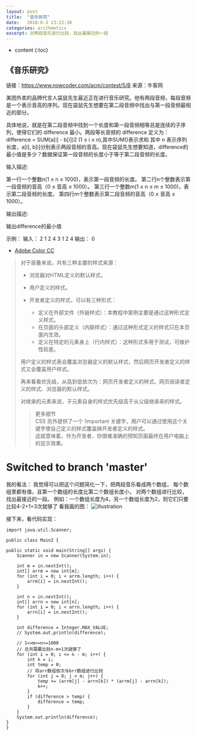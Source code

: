 ```yaml
---
layout: post
title:  "音乐研究"
date:   2018-6-3 13:23:10
categories: arithmetics
excerpt: 对两段音乐进行比较，找出最接近的一段
---
```


* content
{:toc}

## 《音乐研究》
链接：https://www.nowcoder.com/acm/contest/5/B
来源：牛客网

美团外卖的品牌代言人袋鼠先生最近正在进行音乐研究。他有两段音频，每段音频是一个表示音高的序列。现在袋鼠先生想要在第二段音频中找出与第一段音频最相近的部分。

具体地说，就是在第二段音频中找到一个长度和第一段音频相等且是连续的子序列，使得它们的 difference 最小。两段等长音频的 difference 定义为：
difference = SUM(a[i] - b[i])2 (1 ≤ i ≤ n),其中SUM()表示求和
其中 n 表示序列长度，a[i], b[i]分别表示两段音频的音高。现在袋鼠先生想要知道，difference的最小值是多少？数据保证第一段音频的长度小于等于第二段音频的长度。

输入描述:

第一行一个整数n(1 ≤ n ≤ 1000)，表示第一段音频的长度。
第二行n个整数表示第一段音频的音高（0 ≤ 音高 ≤ 1000）。
第三行一个整数m(1 ≤ n ≤ m ≤ 1000)，表示第二段音频的长度。
第四行m个整数表示第二段音频的音高（0 ≤ 音高 ≤ 1000）。

输出描述:

输出difference的最小值

示例：
输入：
2
1 2
4
3 1 2 4
输出：
0

* [Adobe Color CC](https://color.adobe.com/zh/explore/most-popular/?time=all)

> 对于层叠来说，共有三种主要的样式来源：
> 
> * 浏览器对HTML定义的默认样式。
> * 用户定义的样式。
> * 开发者定义的样式，可以有三种形式：
> 	
>	* 定义在外部文件（外链样式）：本教程中案例主要是通过这种形式定义样式。
> 	* 在页面的头部定义（内联样式）：通过这种形式定义的样式只在本页面内生效。
> 	* 定义在特定的元素身上（行内样式）：这种形式多用于测试，可维护性较差。
>
> 用户定义的样式表会覆盖浏览器定义的默认样式，然后网页开发者定义的样式又会覆盖用户样式。
>
> 再来看看优先级，从高到低依次为：网页开发者定义的样式、网页阅读者定义的样式、浏览器的默认样式。
>
> 对继承的元素来说，子元素自身的样式优先级高于从父级继承来的样式。
>
> > 更多细节   
> > CSS 另外提供了一个 !important 关键字，用户可以通过使用这个关键字使自己定义的样式覆盖掉开发者定义的样式。   
> > 这就意味着，作为开发者，你很难准确的预知页面最终在用户电脑上的显示效果。 

# Switched to branch 'master'

我的看法：
我觉得可以把这个问题简化一下，把两段音乐看成两个数组，
每个数组里都有值，且第一个数组的长度比第二个数组长度小，
对两个数组进行比较，找出最接近的一段。
例如：一个数组长度为4，另一个数组长度为2，则它们只要比较4-2+1=3次就够了
看我画的图：
![illustration]({{"/css/pics/myfifthblog/illustration.png"}})

接下来，看代码实现：
    
    import java.util.Scanner;

    public class Main2 {

	public static void main(String[] args) {
		Scanner in = new Scanner(System.in);

		int m = in.nextInt();
		int[] arrm = new int[m];
		for (int i = 0; i < arrm.length; i++) {
			arrm[i] = in.nextInt();
		}

		int n = in.nextInt();
		int[] arrn = new int[n];
		for (int i = 0; i < arrn.length; i++) {
			arrn[i] = in.nextInt();
		}

		int difference = Integer.MAX_VALUE;
		// System.out.println(difference);

		// 1<=m<=n<=1000
		// 总共需要比较n-m+1次就够了
		for (int i = 0; i <= n - m; i++) {
			int k = i;
			int temp = 0;
			// 将arr数组依次与brr数组进行比较
			for (int j = 0; j < m; j++) {
				temp += (arrm[j] - arrn[k]) * (arrm[j] - arrn[k]);
				k++;
			}
			if (difference > temp) {
				difference = temp;
			}
		}
		System.out.println(difference);
	}
    }